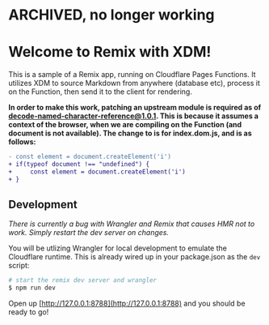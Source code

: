 # ARCHIVED, no longer working
# Welcome to Remix with XDM!

This is a sample of a Remix app, running on Cloudflare Pages Functions. It utilizes XDM to source Markdown from anywhere (database etc), process it on the Function, then send it to the client for rendering.

**In order to make this work, patching an upstream module is required as of decode-named-character-reference@1.0.1. This is because it assumes a context of the browser, when we are compiling on the Function (and document is not available). The change to is for index.dom.js, and is as follows:**

```diff
- const element = document.createElement('i')
+ if(typeof document !== "undefined") {
+     const element = document.createElement('i')
+ }
```

## Development

_There is currently a bug with Wrangler and Remix that causes HMR not to work. Simply restart the dev server on changes._

You will be utlizing Wrangler for local development to emulate the Cloudflare runtime. This is already wired up in your package.json as the `dev` script:

```sh
# start the remix dev server and wrangler
$ npm run dev
```

Open up [http://127.0.0.1:8788](http://127.0.0.1:8788) and you should be ready to go!
